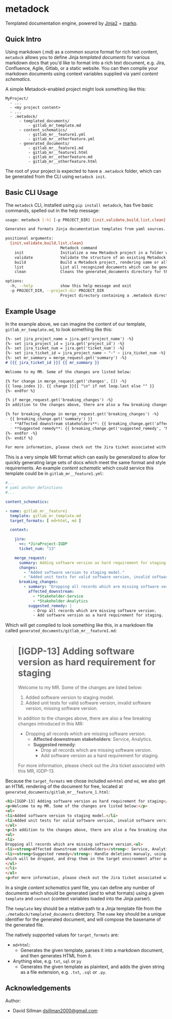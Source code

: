 # metadock

Templated documentation engine, powered by [Jinja2](https://github.com/pallets/jinja) + [marko](https://github.com/frostming/marko).

## Quick Intro

Using markdown (.md) as a common source format for rich text content, `metadock` allows you to define Jinja *templated 
documents*  for various markdown docs that you'd like to format into a rich text document, e.g. Jira, Confluence, Agile, 
Gitlab, or a static website. You can then compile your markdown documents using context variables supplied via yaml 
*content schematics*.

A simple Metadock-enabled project might look something like this:

```
MyProject/
  - ...
  - <my project content>
  - ...
  - .metadock/
      - templated_documents/
          - gitlab_mr_template.md
      - content_schematics/
          - gitlab_mr__feature1.yml
          - gitlab_mr__otherfeature.yml
      - generated_documents/
          - gitlab_mr__feature1.md
          - gitlab_mr__feature1.html
          - gitlab_mr__otherfeature.md
          - gitlab_mr__otherfeature.html
```

The root of your project is expected to have a `.metadock` folder, which can be generated from the CLI using 
`metadock init`. 

## Basic CLI Usage

The `metadock` CLI, installed using `pip install metadock`, has five basic commands, spelled out in the help message:

```sh
usage: metadock [-h] [-p PROJECT_DIR] {init,validate,build,list,clean} ...

Generates and formats Jinja documentation templates from yaml sources.

positional arguments:
  {init,validate,build,list,clean}
                        Metadock command
    init                Initialize a new Metadock project in a folder which does not currently have one.
    validate            Validate the structure of an existing Metadock project.
    build               Build a Metadock project, rendering some or all documents.
    list                List all recognized documents which can be generated from a given selection.
    clean               Cleans the generated_documents directory for the Metadock project.

options:
  -h, --help            show this help message and exit
  -p PROJECT_DIR, --project-dir PROJECT_DIR
                        Project directory containing a .metadock directory.
```

## Example Usage

In the example above, we can imagine the content of our template, `gitlab_mr_template.md`, to look something like this:

```md
{%- set jira_project_name = jira.get('project_name') -%}
{%- set jira_project_id = jira.get('project_id') -%}
{%- set jira_ticket_num = jira.get('ticket_num') -%}
{%- set jira_ticket_id = jira_project_name ~ "-" ~ jira_ticket_num -%}
{%- set mr_summary = merge_request.get('summary') -%}
# [{{ jira_ticket_id }}] {{ mr_summary }}

Welcome to my MR. Some of the changes are listed below:

{% for change in merge_request.get('changes', []) -%}
{{ loop.index }}. {{ change }}{{ "\n" if not loop.last else "" }}
{%- endfor %}

{% if merge_request.get('breaking_changes') -%}
In addition to the changes above, there are also a few breaking changes introduced in this MR:

{% for breaking_change in merge_request.get('breaking_changes') -%}
- {{ breaking_change.get('summary') }}
  - **Affected downstream stakeholders**: {{ breaking_change.get('affected_downstream', [{'id': 'None'}]) | map(attribute='id') | join(", ") }}.
  - **Suggested remedy**: {{ breaking_change.get('suggested_remedy', 'None') }}{{ "\n" if not loop.last else "" }}
{%- endfor -%}
{%- endif %}

For more information, please check out the Jira ticket associated with this MR, {{ jira_ticket_id }}.
```

This is a very simple MR format which can easily be generalized to allow for quickly generating large sets of docs which
meet the same format and style requirements. An example *content schematic* which could service this template could
be in `gitlab_mr__feature1.yml`:

```yml
#... 
# yaml anchor definitions 
#...

content_schematics:

- name: gitlab_mr__feature1
  template: gitlab_mr_template.md
  target_formats: [ md+html, md ]

  context:

    jira:
      <<: *JiraProject-IGDP
      ticket_num: "13"

    merge_request:
      summary: Adding software version as hard requirement for staging
      changes:
        - "Added software version to staging model."
        - "Added unit tests for valid software version, invalid software version, missing software version."
      breaking_changes:
        - summary: "Dropping all records which are missing software version."
          affected_downstream: 
            - *Stakeholder-Service
            - *Stakeholder-Analytics
          suggested_remedy: |
            - Drop all records which are missing software version.
            - Add software version as a hard requirement for staging.
```

Which will get compiled to look something like this, in a markdown file called 
`generated_documents/gitlab_mr__feature1.md`:

> # [IGDP-13] Adding software version as hard requirement for staging
> 
> Welcome to my MR. Some of the changes are listed below:
> 
> 1. Added software version to staging model.
> 2. Added unit tests for valid software version, invalid software version, missing software version.
> 
> In addition to the changes above, there are also a few breaking changes introduced in this MR:
> 
> - Dropping all records which are missing software version.
>   - **Affected downstream stakeholders**: Service, Analytics.
>   - **Suggested remedy**: 
>     - Drop all records which are missing software version.
>     - Add software version as a hard requirement for staging.
> 
> For more information, please check out the Jira ticket associated with this MR, IGDP-13.

Because the `target_formats` we chose included `md+html` _and_ `md`, we also get an HTML rendering of the document for free, 
located at `generated_documents/gitlab_mr__feature_1.html`:

```html
<h1>[IGDP-13] Adding software version as hard requirement for staging</h1>
<p>Welcome to my MR. Some of the changes are listed below:</p>
<ol>
<li>Added software version to staging model.</li>
<li>Added unit tests for valid software version, invalid software version, missing software version.</li>
</ol>
<p>In addition to the changes above, there are also a few breaking changes introduced in this MR:</p>
<ul>
<li>
Dropping all records which are missing software version.<ul>
<li><strong>Affected downstream stakeholders</strong>: Service, Analytics.</li>
<li><strong>Suggested remedy</strong>: Handle deletions manualy, using the software version column in the exposures to identify source records
which will be dropped, and drop them in the target environment after our change is deployed.</li>
</ul>
</li>
</ul>
<p>For more information, please check out the Jira ticket associated with this MR, IGDP-13.</p>
```

In a single *content schematics* yaml file, you can define any number of documents which should be generated (and to 
what formats) using a given `template` and `context` (context variables loaded into the Jinja parser).

The `template` key should be a relative path to a Jinja template file from the `./metadock/templated_documents` 
directory. The `name` key should be a unique identifier for the generated document, and will compose the basename of the 
generated file. 

The natively supported values for `target_formats` are:

- `md+html`:
  - Generates the given template, parses it into a markdown document, and then generates HTML from it.
- Anything else, e.g. `txt`, `sql` or `py`
  - Generates the given template as plaintext, and adds the given string as a file extension, e.g. `.txt`, `.sql` or 
    `.py`.

## Acknowledgements

Author:

- David Sillman <dsillman2000@gmail.com>